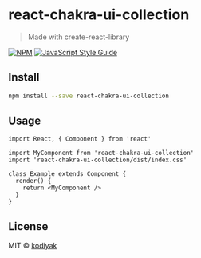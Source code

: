 # react-chakra-ui-collection

> Made with create-react-library

[![NPM](https://img.shields.io/npm/v/react-chakra-ui-collection.svg)](https://www.npmjs.com/package/react-chakra-ui-collection) [![JavaScript Style Guide](https://img.shields.io/badge/code_style-standard-brightgreen.svg)](https://standardjs.com)

## Install

```bash
npm install --save react-chakra-ui-collection
```

## Usage

```tsx
import React, { Component } from 'react'

import MyComponent from 'react-chakra-ui-collection'
import 'react-chakra-ui-collection/dist/index.css'

class Example extends Component {
  render() {
    return <MyComponent />
  }
}
```

## License

MIT © [kodiyak](https://github.com/kodiyak)
